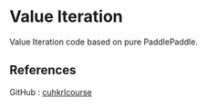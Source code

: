 # Value Iteration
Value Iteration code based on pure PaddlePaddle.

## References
GitHub : [cuhkrlcourse](https://github.com/cuhkrlcourse)